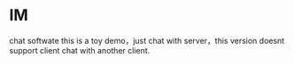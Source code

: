 # IM
chat softwate
this is a toy demo，just chat with server，this version doesnt support client chat with
another client.
